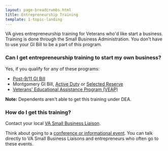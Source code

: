 ```yaml
---
layout: page-breadcrumbs.html
title: Entrepreneurship Training
template: 1-topic-landing
---
```



VA gives entrepreneurship training for Veterans who'd like start a business. Training is done through the Small Business Administration. You don't have to use your GI Bill to be a part of this program.

<div class="call-out" markdown="1">

### Can I get entrepreneurship training to start my own business?

Yes, if you qualify for any of these programs:

- [Post-9/11 GI Bill](/education/gi-bill/post-9-11)
- Montgomery GI Bill, [Active Duty](/education/gi-bill/montgomery-active-duty) or [Selected Reserve](/education/gi-bill/montgomery-selected-reserve)
- [Veterans' Educational Assistance Program (VEAP)](/education/other-educational-assistance-programs/veap)

**Note:** Dependents aren't able to get this training under DEA.

</div>

### How do I get this training? 

Contact your local [VA Small Business Liaison](http://www.va.gov/osdbu/about/contacts.asp).

Think about going to a [conference or informational event](http://www.va.gov/osdbu/library/events.asp). You can talk directly to VA Small Business Liaisons and entrepreneurs who often go to these events. 

